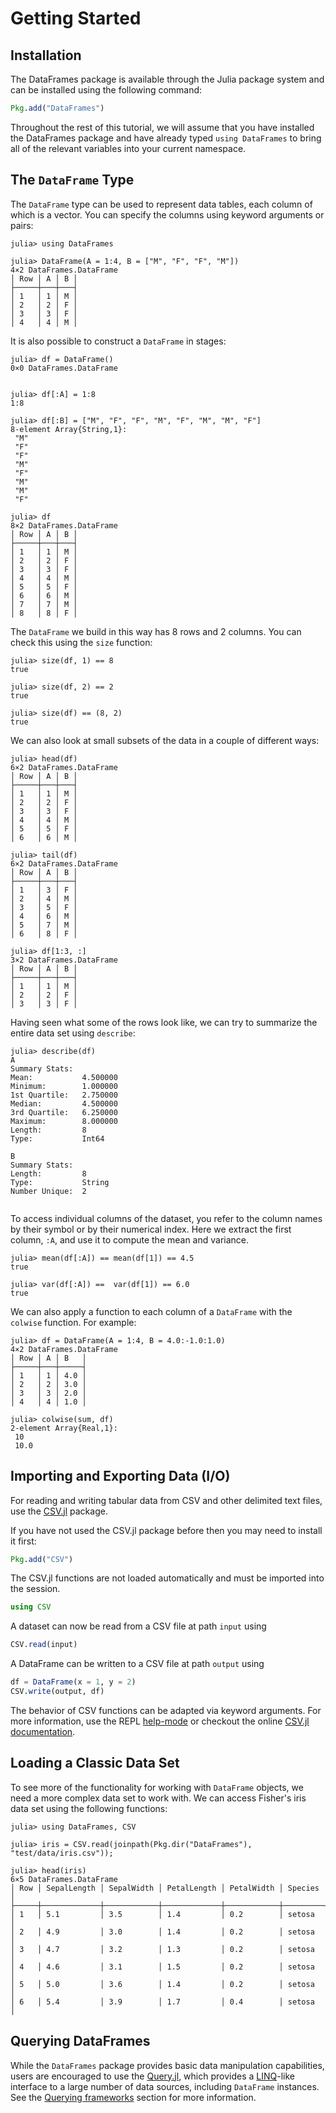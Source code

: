 # Getting Started

## Installation

The DataFrames package is available through the Julia package system and can be installed using the following command:
```julia
Pkg.add("DataFrames")
```

Throughout the rest of this tutorial, we will assume that you have installed the DataFrames package and have already typed `using DataFrames` to bring all of the relevant variables into your current namespace.

## The `DataFrame` Type

The `DataFrame` type can be used to represent data tables, each column of which is a vector. You can specify the columns using keyword arguments or pairs:

```jldoctest dataframe
julia> using DataFrames

julia> DataFrame(A = 1:4, B = ["M", "F", "F", "M"])
4×2 DataFrames.DataFrame
│ Row │ A │ B │
├─────┼───┼───┤
│ 1   │ 1 │ M │
│ 2   │ 2 │ F │
│ 3   │ 3 │ F │
│ 4   │ 4 │ M │

```

It is also possible to construct a `DataFrame` in stages:

```jldoctest dataframe
julia> df = DataFrame()
0×0 DataFrames.DataFrame


julia> df[:A] = 1:8
1:8

julia> df[:B] = ["M", "F", "F", "M", "F", "M", "M", "F"]
8-element Array{String,1}:
 "M"
 "F"
 "F"
 "M"
 "F"
 "M"
 "M"
 "F"

julia> df
8×2 DataFrames.DataFrame
│ Row │ A │ B │
├─────┼───┼───┤
│ 1   │ 1 │ M │
│ 2   │ 2 │ F │
│ 3   │ 3 │ F │
│ 4   │ 4 │ M │
│ 5   │ 5 │ F │
│ 6   │ 6 │ M │
│ 7   │ 7 │ M │
│ 8   │ 8 │ F │

```

The `DataFrame` we build in this way has 8 rows and 2 columns. You can check this using the
`size` function:

```jldoctest dataframe
julia> size(df, 1) == 8
true

julia> size(df, 2) == 2
true

julia> size(df) == (8, 2)
true

```

We can also look at small subsets of the data in a couple of different ways:

```jldoctest dataframe
julia> head(df)
6×2 DataFrames.DataFrame
│ Row │ A │ B │
├─────┼───┼───┤
│ 1   │ 1 │ M │
│ 2   │ 2 │ F │
│ 3   │ 3 │ F │
│ 4   │ 4 │ M │
│ 5   │ 5 │ F │
│ 6   │ 6 │ M │

julia> tail(df)
6×2 DataFrames.DataFrame
│ Row │ A │ B │
├─────┼───┼───┤
│ 1   │ 3 │ F │
│ 2   │ 4 │ M │
│ 3   │ 5 │ F │
│ 4   │ 6 │ M │
│ 5   │ 7 │ M │
│ 6   │ 8 │ F │

julia> df[1:3, :]
3×2 DataFrames.DataFrame
│ Row │ A │ B │
├─────┼───┼───┤
│ 1   │ 1 │ M │
│ 2   │ 2 │ F │
│ 3   │ 3 │ F │

```

Having seen what some of the rows look like, we can try to summarize the entire data set using `describe`:

```jldoctest dataframe
julia> describe(df)
A
Summary Stats:
Mean:           4.500000
Minimum:        1.000000
1st Quartile:   2.750000
Median:         4.500000
3rd Quartile:   6.250000
Maximum:        8.000000
Length:         8
Type:           Int64

B
Summary Stats:
Length:         8
Type:           String
Number Unique:  2


```

To access individual columns of the dataset, you refer to the column names by their symbol
or by their numerical index. Here we extract the first column, `:A`, and use it to compute
the mean and variance.

```jldoctest dataframe
julia> mean(df[:A]) == mean(df[1]) == 4.5
true

julia> var(df[:A]) ==  var(df[1]) == 6.0
true

```

We can also apply a function to each column of a `DataFrame` with the `colwise` function. For example:

```jldoctest dataframe
julia> df = DataFrame(A = 1:4, B = 4.0:-1.0:1.0)
4×2 DataFrames.DataFrame
│ Row │ A │ B   │
├─────┼───┼─────┤
│ 1   │ 1 │ 4.0 │
│ 2   │ 2 │ 3.0 │
│ 3   │ 3 │ 2.0 │
│ 4   │ 4 │ 1.0 │

julia> colwise(sum, df)
2-element Array{Real,1}:
 10
 10.0
```

## Importing and Exporting Data (I/O)

For reading and writing tabular data from CSV and other delimited text files, use the [CSV.jl](https://github.com/JuliaData/CSV.jl) package.

If you have not used the CSV.jl package before then you may need to install it first:
```julia
Pkg.add("CSV")
```

The CSV.jl functions are not loaded automatically and must be imported into the session.
```julia
using CSV
```

A dataset can now be read from a CSV file at path `input` using
```julia
CSV.read(input)
```

A DataFrame can be written to a CSV file at path `output` using
```julia
df = DataFrame(x = 1, y = 2)
CSV.write(output, df)
```

The behavior of CSV functions can be adapted via keyword arguments. For more information, use the REPL [help-mode](http://docs.julialang.org/en/stable/manual/interacting-with-julia/#help-mode) or checkout the online [CSV.jl documentation](https://juliadata.github.io/CSV.jl/stable/).

## Loading a Classic Data Set

To see more of the functionality for working with `DataFrame` objects, we need a more complex data set to work with. We can access Fisher's iris data set using the following functions:

```jldoctest csv
julia> using DataFrames, CSV

julia> iris = CSV.read(joinpath(Pkg.dir("DataFrames"), "test/data/iris.csv"));

julia> head(iris)
6×5 DataFrames.DataFrame
│ Row │ SepalLength │ SepalWidth │ PetalLength │ PetalWidth │ Species │
├─────┼─────────────┼────────────┼─────────────┼────────────┼─────────┤
│ 1   │ 5.1         │ 3.5        │ 1.4         │ 0.2        │ setosa  │
│ 2   │ 4.9         │ 3.0        │ 1.4         │ 0.2        │ setosa  │
│ 3   │ 4.7         │ 3.2        │ 1.3         │ 0.2        │ setosa  │
│ 4   │ 4.6         │ 3.1        │ 1.5         │ 0.2        │ setosa  │
│ 5   │ 5.0         │ 3.6        │ 1.4         │ 0.2        │ setosa  │
│ 6   │ 5.4         │ 3.9        │ 1.7         │ 0.4        │ setosa  │

```

## Querying DataFrames

While the `DataFrames` package provides basic data manipulation capabilities, users are encouraged to use the [Query.jl](https://github.com/davidanthoff/Query.jl), which provides a [LINQ](https://msdn.microsoft.com/en-us/library/bb397926.aspx)-like interface to a large number of data sources, including `DataFrame` instances. See the [Querying frameworks](@ref)  section for more information.
